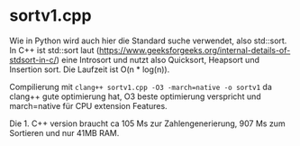# sortv1.cpp
Wie in Python wird auch hier die Standard suche verwendet, also std::sort.
In C++ ist std::sort laut (https://www.geeksforgeeks.org/internal-details-of-stdsort-in-c/)
eine Introsort und nutzt also Quicksort, Heapsort und Insertion sort. Die Laufzeit ist O(n * log(n)).

Compilierung mit `clang++ sortv1.cpp -O3 -march=native -o sortv1` da clang++ gute optimierung hat, O3 beste optimierung verspricht und march=native für CPU extension Features.

Die 1. C++ version braucht ca 105 Ms zur Zahlengenerierung, 907 Ms zum Sortieren und nur 
41MB RAM.